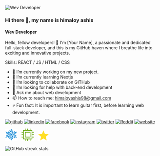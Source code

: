 ![Wev Developer](https://media.licdn.com/dms/image/D5616AQFjFTzrL2nC4Q/profile-displaybackgroundimage-shrink_350_1400/0/1689014324515?e=1695254400&v=beta&t=HSI0jPZkvZQFGp4XezyUfJFV2tymZOKKE0sA13gIooE)

### Hi there 👋, my name is himaloy ashis
#### Wev Developer


Hello, fellow developers! 👋 I'm [Your Name], a passionate and dedicated full-stack developer, and this is my GitHub haven where I breathe life into exciting and innovative projects.

Skills: REACT / JS / HTML / CSS

- 🔭 I’m currently working on my new project. 
- 🌱 I’m currently learning Nextjs 
- 👯 I’m looking to collaborate on GITHub 
- 🤔 I’m looking for help with back-end development 
- 💬 Ask me about web development 
- 📫 How to reach me: himaloyashis98@gmail.com 
- ⚡ Fun fact: It is important to learn guitar first, before learning web development. 


[<img src='https://cdn.jsdelivr.net/npm/simple-icons@3.0.1/icons/github.svg' alt='github' height='40'>](https://github.com//HimaloyAshis)  [<img src='https://cdn.jsdelivr.net/npm/simple-icons@3.0.1/icons/linkedin.svg' alt='linkedin' height='40'>](https://www.linkedin.com/in//himaloy-bala-ashis-2b9a66245//)  [<img src='https://cdn.jsdelivr.net/npm/simple-icons@3.0.1/icons/facebook.svg' alt='facebook' height='40'>](https://www.facebook.com//himaloyashis)  [<img src='https://cdn.jsdelivr.net/npm/simple-icons@3.0.1/icons/instagram.svg' alt='instagram' height='40'>](https://www.instagram.com//himaloyashis/)  [<img src='https://cdn.jsdelivr.net/npm/simple-icons@3.0.1/icons/twitter.svg' alt='twitter' height='40'>](https://twitter.com/AshisBa007)  [<img src='https://cdn.jsdelivr.net/npm/simple-icons@3.0.1/icons/reddit.svg' alt='Reddit' height='40'>](https://www.reddit.com/user//Ashis-Bala)  [<img src='https://cdn.jsdelivr.net/npm/simple-icons@3.0.1/icons/icloud.svg' alt='website' height='40'>](https://portfolio-c63e1.web.app/)  

<a href='https://archiveprogram.github.com/'><img src='https://raw.githubusercontent.com/acervenky/animated-github-badges/master/assets/acbadge.gif' width='40' height='40'></a> <a href='https://docs.github.com/en/developers'><img src='https://raw.githubusercontent.com/acervenky/animated-github-badges/master/assets/devbadge.gif' width='40' height='40'></a> <a href='https://stars.github.com/'><img src='https://raw.githubusercontent.com/acervenky/animated-github-badges/master/assets/starbadge.gif' width='35' height='35'></a> 

![GitHub streak stats](https://streak-stats.demolab.com/?user=/HimaloyAshis)  

